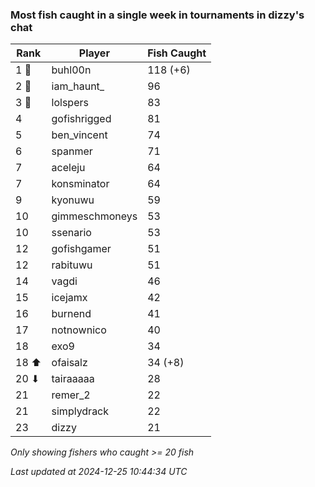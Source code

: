 ### Most fish caught in a single week in tournaments in dizzy's chat
| Rank | Player | Fish Caught |
|------|--------|-----------|
| 1 🥇  | buhl00n  | 118 (+6) |
| 2 🥈  | iam_haunt_  | 96 |
| 3 🥉  | lolspers  | 83 |
| 4  | gofishrigged  | 81 |
| 5  | ben_vincent  | 74 |
| 6  | spanmer  | 71 |
| 7  | aceleju  | 64 |
| 7  | konsminator  | 64 |
| 9  | kyonuwu  | 59 |
| 10  | gimmeschmoneys  | 53 |
| 10  | ssenario  | 53 |
| 12  | gofishgamer  | 51 |
| 12  | rabituwu  | 51 |
| 14  | vagdi  | 46 |
| 15  | icejamx  | 42 |
| 16  | burnend  | 41 |
| 17  | notnownico  | 40 |
| 18  | exo9  | 34 |
| 18 ⬆ | ofaisalz  | 34 (+8) |
| 20 ⬇ | tairaaaaa  | 28 |
| 21  | remer_2  | 22 |
| 21  | simplydrack  | 22 |
| 23  | dizzy  | 21 |

_Only showing fishers who caught >= 20 fish_

_Last updated at 2024-12-25 10:44:34 UTC_